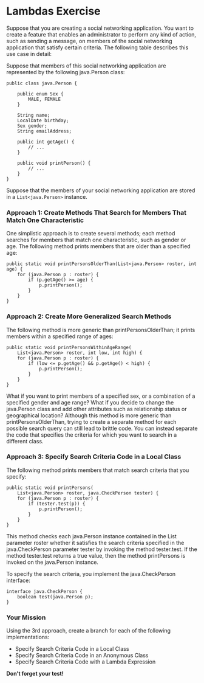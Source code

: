 # Lambdas Exercise
Suppose that you are creating a social networking application. You want to create a feature that enables an administrator to perform any kind of action, such as sending a message, on members of the social networking application that satisfy certain criteria. The following table describes this use case in detail:

Suppose that members of this social networking application are represented by the following java.Person class:

```
public class java.Person {

    public enum Sex {
        MALE, FEMALE
    }

    String name;
    LocalDate birthday;
    Sex gender;
    String emailAddress;

    public int getAge() {
        // ...
    }

    public void printPerson() {
        // ...
    }
}
```

Suppose that the members of your social networking application are stored in a `List<java.Person>` instance.

### Approach 1: Create Methods That Search for Members That Match One Characteristic
One simplistic approach is to create several methods; each method searches for members that match one characteristic, such as gender or age. The following method prints members that are older than a specified age:

```
public static void printPersonsOlderThan(List<java.Person> roster, int age) {
    for (java.Person p : roster) {
        if (p.getAge() >= age) {
            p.printPerson();
        }
    }
}
```
### Approach 2: Create More Generalized Search Methods
The following method is more generic than printPersonsOlderThan; it prints members within a specified range of ages:

```
public static void printPersonsWithinAgeRange(
    List<java.Person> roster, int low, int high) {
    for (java.Person p : roster) {
        if (low <= p.getAge() && p.getAge() < high) {
            p.printPerson();
        }
    }
}
```
What if you want to print members of a specified sex, or a combination of a specified gender and age range? What if you decide to change the java.Person class and add other attributes such as relationship status or geographical location? Although this method is more generic than printPersonsOlderThan, trying to create a separate method for each possible search query can still lead to brittle code. You can instead separate the code that specifies the criteria for which you want to search in a different class.

### Approach 3: Specify Search Criteria Code in a Local Class

The following method prints members that match search criteria that you specify:

```
public static void printPersons(
    List<java.Person> roster, java.CheckPerson tester) {
    for (java.Person p : roster) {
        if (tester.test(p)) {
            p.printPerson();
        }
    }
}
```

This method checks each java.Person instance contained in the List parameter roster whether it satisfies the search criteria specified in the java.CheckPerson parameter tester by invoking the method tester.test. If the method tester.test returns a true value, then the method printPersons is invoked on the java.Person instance.

To specify the search criteria, you implement the java.CheckPerson interface:

```
interface java.CheckPerson {
    boolean test(java.Person p);
}
```

### Your Mission
Using the 3rd approach, create a branch for each of the following implementations:

* Specify Search Criteria Code in a Local Class
* Specify Search Criteria Code in an Anonymous Class
* Specify Search Criteria Code with a Lambda Expression

**Don't forget your test!**